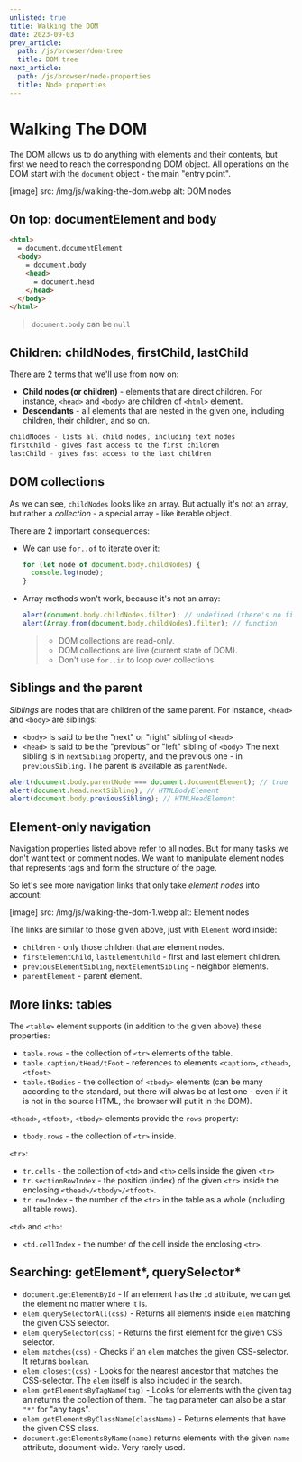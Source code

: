 ```yaml
---
unlisted: true
title: Walking the DOM
date: 2023-09-03
prev_article:
  path: /js/browser/dom-tree
  title: DOM tree
next_article:
  path: /js/browser/node-properties
  title: Node properties
---
```


# Walking The DOM

The DOM allows us to do anything with elements and their contents, but first we need to reach the
corresponding DOM object. All operations on the DOM start with the `document` object - the main
"entry point".

[image]
  src: /img/js/walking-the-dom.webp
  alt: DOM nodes

## On top: documentElement and body

```html
<html>
  = document.documentElement
  <body>
    = document.body
    <head>
      = document.head
    </head>
  </body>
</html>
```

> `document.body` can be `null`

## Children: childNodes, firstChild, lastChild

There are 2 terms that we'll use from now on:

- **Child nodes (or children)** - elements that are direct children. For instance, `<head>` and `<body>`
  are children of `<html>` element.
- **Descendants** - all elements that are nested in the given one, including children, their children,
  and so on.

```js
childNodes - lists all child nodes, including text nodes
firstChild - gives fast access to the first children
lastChild - gives fast access to the last children
```

## DOM collections

As we can see, `childNodes` looks like an array. But actually it's not an array, but rather a _collection_ - a special array - like iterable object.

There are 2 important consequences:

- We can use `for..of` to iterate over it:
  ```js
  for (let node of document.body.childNodes) {
    console.log(node);
  }
  ```
- Array methods won't work, because it's not an array:
  ```js
  alert(document.body.childNodes.filter); // undefined (there's no filter method)
  alert(Array.from(document.body.childNodes).filter); // function
  ```
  > - DOM collections are read-only.
  > - DOM collections are live (current state of DOM).
  > - Don't use `for..in` to loop over collections.

## Siblings and the parent

_Siblings_ are nodes that are children of the same parent. For instance, `<head>` and `<body>` are
siblings:

- `<body>` is said to be the "next" or "right" sibling of `<head>`
- `<head>` is said to be the "previous" or "left" sibling of `<body>`
  The next sibling is in `nextSibling` property, and the previous one - in `previousSibling`. The parent
  is available as `parentNode`.

```js
alert(document.body.parentNode === document.documentElement); // true
alert(document.head.nextSibling); // HTMLBodyElement
alert(document.body.previousSibling); // HTMLHeadElement
```

## Element-only navigation

Navigation properties listed above refer to all nodes. But for many tasks we don't want text or comment
nodes. We want to manipulate element nodes that represents tags and form the structure of the page.

So let's see more navigation links that only take _element nodes_ into account:

[image]
  src: /img/js/walking-the-dom-1.webp
  alt: Element nodes

The links are similar to those given above, just with `Element` word inside:

- `children` - only those children that are element nodes.
- `firstElementChild`, `lastElementChild` - first and last element children.
- `previousElementSibling`, `nextElementSibling` - neighbor elements.
- `parentElement` - parent element.

## More links: tables

The `<table>` element supports (in addition to the given above) these properties:

- `table.rows` - the collection of `<tr>` elements of the table.
- `table.caption/tHead/tFoot` - references to elements `<caption>`, `<thead>`, `<tfoot>`
- `table.tBodies` - the collection of `<tbody>` elements (can be many according to the standard, but
  there will alwas be at lest one - even if it is not in the source HTML, the browser will put it in the
  DOM).

`<thead>`, `<tfoot>`, `<tbody>` elements provide the `rows` property:

- `tbody.rows` - the collection of `<tr>` inside.

`<tr>`:

- `tr.cells` - the collection of `<td>` and `<th>` cells inside the given `<tr>`
- `tr.sectionRowIndex` - the position (index) of the given `<tr>` inside the enclosing
  `<thead>/<tbody>/<tfoot>`.
- `tr.rowIndex` - the number of the `<tr>` in the table as a whole (including all table rows).

`<td>` and `<th>`:

- `<td.cellIndex` - the number of the cell inside the enclosing `<tr>`.

## Searching: getElement\*, querySelector\*

- `document.getElementById` - If an element has the `id` attribute, we can get the element no matter
  where it is.
- `elem.querySelectorAll(css)` - Returns all elements inside `elem` matching the given CSS selector.
- `elem.querySelector(css)` - Returns the first element for the given CSS selector.
- `elem.matches(css)` - Checks if an `elem` matches the given CSS-selector. It returns `boolean`.
- `elem.closest(css)` - Looks for the nearest ancestor that matches the CSS-selector. The `elem` itself
  is also included in the search.
- `elem.getElementsByTagName(tag)` - Looks for elements with the given tag an returns the collection of
  them. The `tag` parameter can also be a star `"*"` for "any tags".
- `elem.getElementsByClassName(className)` - Returns elements that have the given CSS class.
- `document.getElementsByName(name)` returns elements with the given `name` attribute, document-wide. Very
  rarely used.
